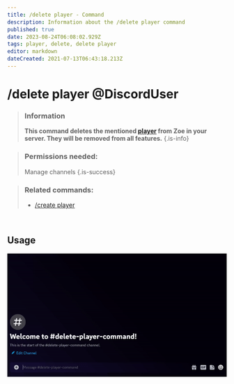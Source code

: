 ```yaml
---
title: /delete player - Command
description: Information about the /delete player command
published: true
date: 2023-08-24T06:08:02.929Z
tags: player, delete, delete player
editor: markdown
dateCreated: 2021-07-13T06:43:18.213Z
---
```


# /delete player @DiscordUser

>### Information
>**This command deletes the mentioned [player](/en/terms/player) from Zoe in your server. They will be removed from all features.**
>{.is-info}

>### Permissions needed:
>Manage channels
>{.is-success}


>### Related commands:
>-   [/create player](/en/commands/create/player/)

<br>

## Usage

![](/new_delete_player.gif)
